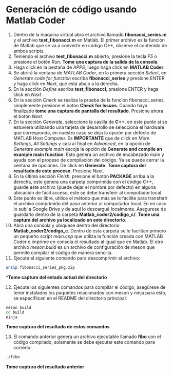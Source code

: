 # Generación de código usando Matlab Coder

1. Dentro de la máquina virtual abra el archivo llamado **fibonacci_series.m** y el archivo **test_fibonacci.m** en Matlab. El primer archivo es la función de Matlab que se va a convertir en código C++, observe el contenido de ambos scripts.
2. Teniendo el archivo **test_fibonacci.m** abierto, presione la tecla *F5* o presione el botón *Run*. **Tome una captura de la salida de la consola**.
3. Haga click en la pestaña de *APPS*, luego haga click en **MATLAB Coder**.
4. Se abrirá la ventana de *MATLAB Coder*, en la primera sección *Select*, en *Generate code for function* escriba **fibonacci_series** y presione ENTER y haga click en *Next*, que está abajo a la derecha.
5. En la sección *Define* escriba **test_fibonacci**, presione ENTER y haga click en *Next*.
6. En la sección *Check* se realiza la prueba de la función fibonacci_series, simplemente presione el botón **Check for Issues**. Cuando haya finalizado **tome una captura de pantalla del resultado**. Presione ahora el botón *Next*.
7. En la sección *Generate*, seleccione la casilla de **C++**, en este punto si se estuviera utilizando una tarjeta de desarrollo se selecciona el hardware que corresponda, en nuestro caso se deja la opción por defecto de MATLAB Host Computer. Es **IMPORTANTE** que de click en *More Settings*, *All Settings* y casi al final en *Advanced*, en la opción de *Generate example main* escoja la opción de **Generate and compile an example main function**. Esto genera un archivo de encabezado main y ayuda con el proceso de compilación del código. Ya se puede cerrar la ventana de opciones. De click en **Generate**. **Tome captura del resultado de este proceso**. Presione *Next*.
8. En la última sección *Finish*, presione el botón **PACKAGE** arriba a la derecha, esto genera una carpeta comprimida con el código C++, guarde este archivo (puede dejar el nombre por defecto) en alguna ubicación de fácil acceso, este se debe transferir al computador local.
9. Este punto es libre, utilice el método que más se le facilite para transferir el archivo comprimido del paso anterior al computador local. En mi caso lo subí a Google Drive y de aquí lo descargué localmente. Asegurese de guardarlo dentro de la carpeta **Matlab_coder2/codigo_c/**. **Tome una captura del archivo ya localizado en este directorio**.
10. Abra una consola y ubíquese dentro del directorio **Matlab_coder2/codigo_c**. Dentro de esta carpeta se le facilitan primero un pequeño script *main.cpp* que utiliza la función creada con MATLAB Coder e imprime en consola el resultado al igual que en Matlab. El otro archivo *meson.build* es un archivo de configuración de meson que permite compilar el código de manera sencilla.
11. Ejecute el siguiente comando para descomprimir el archivo:
```bash
unzip fibonacci_series_pkg.zip
```
***Tome captura del estado actual del directorio**

12. Ejecute los siguientes comandos para compilar el código, asegúrese de tener instalados los paquetes relacionados con meson y ninja para esto, se especifiican en el README del directorio principal:
```bash
meson build
cd build
ninja
```
**Tome captura del resultado de estos comandos**

13. El comando anterior genera un archivo ejecutable llamado **fibo** con el código compilado, solamente se debe ejecutar este comando para correrlo:
```bash
./fibo
```
**Tome captura del resultado anterior**
